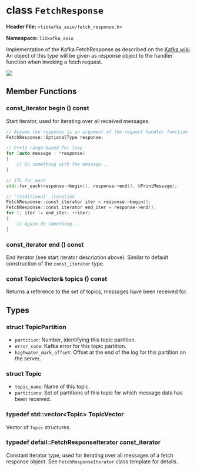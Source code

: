 
class `FetchResponse`
=====================

**Header File:** `<libkafka_asio/fetch_response.h>`

**Namespace:** `libkafka_asio`

Implementation of the Kafka FetchResponse as described on the 
[Kafka wiki](https://cwiki.apache.org/confluence/display/KAFKA/A+Guide+To+The+Kafka+Protocol#AGuideToTheKafkaProtocol-FetchResponse).
An object of this type will be given as response object to the handler function
when invoking a fetch request.

<img src="http://yuml.me/diagram/nofunky;scale:80/class/
[FetchResponse]++-*[Topic], 
[Topic]++-*[TopicPartition]" 
/>


Member Functions
----------------

### const_iterator **begin** () const

Start iterator, used for iterating over all received messages.

```cpp
// Assume the response is an argument of the request handler function
FetchResponse::OptionalType response;

// C++11 range-based for loop
for (auto message : *response)
{
    // Do something with the message...
}

// STL for_each
std::for_each(response->begin(), response->end(), &PrintMessage);

// 'traditional' iteration
FetchResponse::const_iterator iter = response->begin();
FetchResponse::const_iterator end_iter = response->end();
for (; iter != end_iter; ++iter)
{
    // Again do something...
}
```

### const_iterator **end** () const

End iterator (see start iterator description above). Similar to default
construction of the `const_iterator` type.

### const TopicVector& **topics** () const

Returns a reference to the set of topics, messages have been received for.

Types
-----

### struct **TopicPartition**

+ `partition`:
   Number, identifying this topic partition.
+ `error_code`:
   Kafka error for this topic partition.
+ `highwater_mark_offset`:
   Offset at the end of the log for this partition on the server.
   
### struct **Topic**

+ `topic_name`:
   Name of this topic.
+ `partitions`:
   Set of partitions of this topic for which message data has been received.

### typedef std::vector<Topic\> **TopicVector**

Vector of `Topic` structures.

### typedef defail::FetchResponseIterator<TopicVector> **const_iterator**

Constant iterator type, used for iterating over all messages of a fetch
response object. See `FetchResponseIterator` class template for details.
